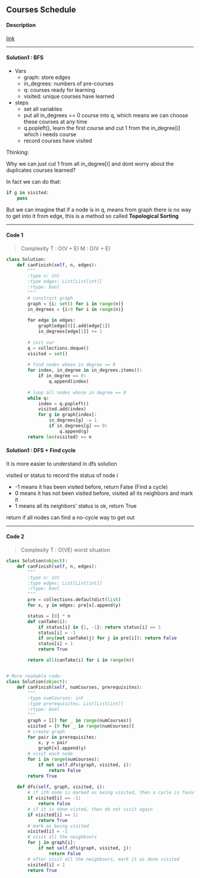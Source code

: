 ## Courses Schedule

#### Description

[link](https://leetcode.com/problems/course-schedule/)

---

#### Solution1 : BFS

- Vars
  - graph: store edges
  - in_degrees: numbers of pre-courses
  - q: courses ready for learning
  - visited: unique courses have learned
- steps
  - set all variables
  - put all in_degrees == 0 course into q, which means we can choose these courses at any time
  - q.popleft(), learn the first course and cut 1 from the in_degree[i] which i needs course
  - record courses have visited

Thinking:

Why we can just cut 1 from all in_degree[i] and dont worry about the duplicates courses learned?

In fact we can do that:

```python
if g in visited:
    pass
```

But we can imagine that if a node is in q, means from graph there is no way to get into it from edge, this is a method so called **Topological Sorting**

---

#### Code 1

> Complexity  T : O(V + E)   M : O(V + E)

```python
class Solution:
    def canFinish(self, n, edges):
        """
        :type n: int
        :type edges: List[List[int]]
        :rtype: bool
        """
        # construct graph
        graph = {i: set() for i in range(n)}
        in_degrees = {i:0 for i in range(n)}
        
        for edge in edges:
            graph[edge[0]].add(edge[1])
            in_degrees[edge[1]] += 1
        
        # init var 
        q = collections.deque()
        visited = set()
        
        # find nodes whose in degree == 0
        for index, in_degree in in_degrees.items():
            if in_degree == 0:
                q.append(index)
                
        # loop all nodes whose in degree == 0
        while q:
            index = q.popleft()
            visited.add(index)
            for g in graph[index]:
                in_degrees[g] -= 1
                if in_degrees[g] == 0:
                    q.append(g)
        return len(visited) == n
```

#### Solution1 : DFS + Find cycle

It is more easier to understand in dfs solution

visited or status to record the status of node i

- -1 means it has been visited before, return False (Find a cycle)
- 0 means it has not been visited before, visited all its neighbors and mark it
- 1 means all its neighbors' status is ok, return True

return if all nodes can find a no-cycle way to get out

---

#### Code 2

> Complexity  T : O(VE) worst situation

```python
class Solution(object):
    def canFinish(self, n, edges):
        """
        :type n: int
        :type edges: List[List[int]]
        :rtype: bool
        """
        pre = collections.defaultdict(list)
        for x, y in edges: pre[x].append(y)

        status = [0] * n
        def canTake(i):
            if status[i] in {1, -1}: return status[i] == 1
            status[i] = -1
            if any(not canTake(j) for j in pre[i]): return False
            status[i] = 1
            return True

        return all(canTake(i) for i in range(n))


# More readable code:
class Solution(object):
    def canFinish(self, numCourses, prerequisites):
        """
        :type numCourses: int
        :type prerequisites: List[List[int]]
        :rtype: bool
        """
        graph = [[] for _ in range(numCourses)]
        visited = [0 for _ in range(numCourses)]
        # create graph
        for pair in prerequisites:
            x, y = pair
            graph[x].append(y)
        # visit each node
        for i in range(numCourses):
            if not self.dfs(graph, visited, i):
                return False
        return True
    
    def dfs(self, graph, visited, i):
        # if ith node is marked as being visited, then a cycle is found
        if visited[i] == -1:
            return False
        # if it is done visted, then do not visit again
        if visited[i] == 1:
            return True
        # mark as being visited
        visited[i] = -1
        # visit all the neighbours
        for j in graph[i]:
            if not self.dfs(graph, visited, j):
                return False
        # after visit all the neighbours, mark it as done visited
        visited[i] = 1
        return True
```